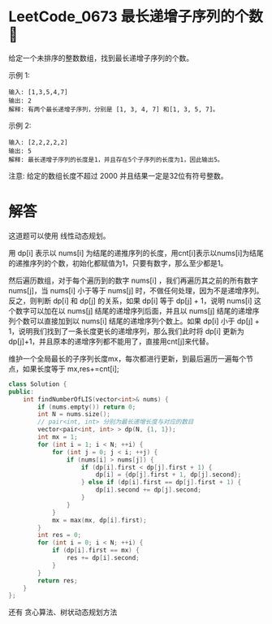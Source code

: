 # LeetCode_0673 最长递增子序列的个数 🚧

给定一个未排序的整数数组，找到最长递增子序列的个数。

示例 1:
```
输入: [1,3,5,4,7]
输出: 2
解释: 有两个最长递增子序列，分别是 [1, 3, 4, 7] 和[1, 3, 5, 7]。
```
示例 2:
```
输入: [2,2,2,2,2]
输出: 5
解释: 最长递增子序列的长度是1，并且存在5个子序列的长度为1，因此输出5。
```
注意: 给定的数组长度不超过 2000 并且结果一定是32位有符号整数。


# 解答

这道题可以使用 线性动态规划。

用 dp[i] 表示以 nums[i] 为结尾的递推序列的长度，用cnt[i]表示以nums[i]为结尾的递推序列的个数，初始化都赋值为1，只要有数字，那么至少都是1。

然后遍历数组，对于每个遍历到的数字 nums[i] ，我们再遍历其之前的所有数字 nums[j]，当 nums[i] 小于等于 nums[j] 时，不做任何处理，因为不是递增序列。反之，则判断 dp[i] 和 dp[j] 的关系，如果 dp[i] 等于 dp[j] + 1，说明 nums[i] 这个数字可以加在以 nums[j] 结尾的递增序列后面，并且以 nums[j] 结尾的递增序列个数可以直接加到以 nums[i] 结尾的递增序列个数上。如果 dp[i] 小于 dp[j] + 1，说明我们找到了一条长度更长的递增序列，那么我们此时将 dp[i] 更新为 dp[j]+1，并且原本的递增序列都不能用了，直接用cnt[j]来代替。

维护一个全局最长的子序列长度mx，每次都进行更新，到最后遍历一遍每个节点，如果长度等于 mx,res+=cnt[i];




```C++
class Solution {
public:
    int findNumberOfLIS(vector<int>& nums) {
        if (nums.empty()) return 0;
        int N = nums.size();
        // pair<int, int> 分别为最长递增长度与对应的数目
        vector<pair<int, int> > dp(N, {1, 1});
        int mx = 1;
        for (int i = 1; i < N; ++i) {
            for (int j = 0; j < i; ++j) {
                if (nums[i] > nums[j]) {
                    if (dp[i].first < dp[j].first + 1) {
                        dp[i] = {dp[j].first + 1, dp[j].second};
                    } else if (dp[i].first == dp[j].first + 1) {
                        dp[i].second += dp[j].second;
                    }
                }
            }
            mx = max(mx, dp[i].first);
        }
        int res = 0;
        for (int i = 0; i < N; ++i) {
            if (dp[i].first == mx) {
                res += dp[i].second;
            }
        }
        return res;
    }
};

```



还有 贪心算法、树状动态规划方法

